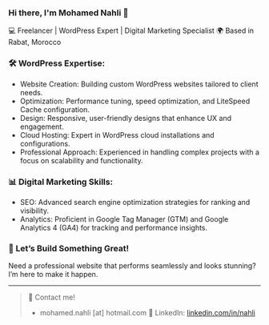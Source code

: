### Hi there, I'm Mohamed Nahli 👋
💻 Freelancer | WordPress Expert | Digital Marketing Specialist
🌍 Based in Rabat, Morocco

### 🛠️ WordPress Expertise:
- Website Creation: Building custom WordPress websites tailored to client needs.
- Optimization: Performance tuning, speed optimization, and LiteSpeed Cache configuration.
- Design: Responsive, user-friendly designs that enhance UX and engagement.
- Cloud Hosting: Expert in WordPress cloud installations and configurations.
- Professional Approach: Experienced in handling complex projects with a focus on scalability and functionality.

### 📊 Digital Marketing Skills:
- SEO: Advanced search engine optimization strategies for ranking and visibility.
- Analytics: Proficient in Google Tag Manager (GTM) and Google Analytics 4 (GA4) for tracking and performance insights.

### 📩 Let’s Build Something Great!
Need a professional website that performs seamlessly and looks stunning? I’m here to make it happen.

---
> 💼 Contact me!
> - mohamed.nahli [at] hotmail.com
> 💼 LinkedIn: [linkedin.com/in/nahli](https://linkedin.com/in/nahli)
